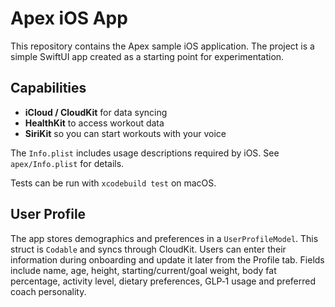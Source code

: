 # Apex iOS App

This repository contains the Apex sample iOS application. The project is a simple SwiftUI app created as a starting point for experimentation.

## Capabilities
- **iCloud / CloudKit** for data syncing
- **HealthKit** to access workout data
- **SiriKit** so you can start workouts with your voice

The `Info.plist` includes usage descriptions required by iOS. See `apex/Info.plist` for details.

Tests can be run with `xcodebuild test` on macOS.

## User Profile

The app stores demographics and preferences in a `UserProfileModel`. This struct
is `Codable` and syncs through CloudKit. Users can enter their information
during onboarding and update it later from the Profile tab. Fields include name,
age, height, starting/current/goal weight, body fat percentage, activity level,
dietary preferences, GLP‑1 usage and preferred coach personality.

